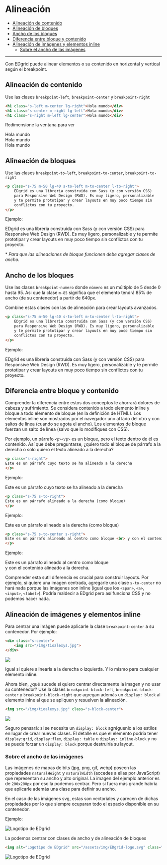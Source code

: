 # Alineación
<!-- TOC -->

- [Alineación de contenido](#alineaci%C3%B3n-de-contenido)
- [Alineación de bloques](#alineaci%C3%B3n-de-bloques)
- [Ancho de los bloques](#ancho-de-los-bloques)
- [Diferencia entre bloque y contenido](#diferencia-entre-bloque-y-contenido)
- [Alineación de imágenes y elementos inline](#alineaci%C3%B3n-de-im%C3%A1genes-y-elementos-inline)
    - [Sobre el ancho de las imágenes](#sobre-el-ancho-de-las-im%C3%A1genes)

<!-- /TOC -->

--- 

Con EDgrid puede alinear elementos o su contenido en horizontal y vertical según el breakpoint.

<a id="markdown-alineación-de-contenido" name="alineación-de-contenido"></a>
## Alineación de contenido

Use las clases `breakpoint-left`, `breakpoint-center` y `breakpoint-right`

```html
<h1 class="s-left m-center lg-right">Hola mundo</div>
<h1 class="s-center m-right lg-left">Hola mundo</div>
<h1 class="s-right m-left lg-center">Hola mundo</div>
```

Redimensione la ventana para ver
<div class="ed-grid-demo s-pxy-1">
<div class="t1 s-left m-center lg-right">Hola mundo</div>
<div class="t1 s-center m-right lg-left">Hola mundo</div>
<div class="t1 s-right m-left lg-center">Hola mundo</div>
</div>


<a id="markdown-alineación-de-bloques" name="alineación-de-bloques"></a>
## Alineación de bloques

Use las clases `breakpoint-to-left`, `breakpoint-to-center`, `breakpoint-to-right`

```html
<p class="s-75 m-50 lg-40 s-to-left m-to-center l-to-right">
    EDgrid es una libreria construida con Sass (y con versión CSS) 
    para Responsive Web Design (RWD). Es muy ligero, personalizable 
    y te permite prototipar y crear layouts en muy poco tiempo sin 
    conflictos con tu proyecto.
</p>
```
Ejemplo: 

<p class="s-bg-grey s-pxy-1 s-75 m-50 lg-40 s-to-left m-to-center l-to-right">EDgrid es una libreria construida con Sass (y con versión CSS) para Responsive Web Design (RWD). Es muy ligero, personalizable y te permite prototipar y crear layouts en muy poco tiempo sin conflictos con tu proyecto.</p>

\* *Para que las alineaciones de bloque funcionen debe agregar clases de ancho.*

<a id="markdown-ancho-de-los-bloques" name="ancho-de-los-bloques"></a>
## Ancho de los bloques

Use las clases `breakpoint-numero` donde `número` es un múltiplo de 5 desde 0 hasta 95. Asi que la clase `m-85` significa que el elemento tendrá 85% de ancho (de su contenedor) a partir de 640px.

Combine estas clases con las de alineación para crear layouts avanzados.

```html
<p class="s-75 m-50 lg-40 s-to-left m-to-center l-to-right">
    EDgrid es una libreria construida con Sass (y con versión CSS) 
    para Responsive Web Design (RWD). Es muy ligero, personalizable 
    y te permite prototipar y crear layouts en muy poco tiempo sin 
    conflictos con tu proyecto.
</p>
```

Ejemplo:

<p class="s-bg-grey s-pxy-1 s-75 m-50 lg-40 s-to-left m-to-center l-to-right">EDgrid es una libreria construida con Sass (y con versión CSS) para Responsive Web Design (RWD). Es muy ligero, personalizable y te permite prototipar y crear layouts en muy poco tiempo sin conflictos con tu proyecto.</p>

<a id="markdown-diferencia-entre-bloque--y-contenido" name="diferencia-entre-bloque--y-contenido"></a>
## Diferencia entre bloque  y contenido

Comprender la diferencia entre estos dos conceptos le ahorrará dolores de cabeza y sufrimiento. Se considera contenido a todo elemento inline y bloque a todo elemento de bloque (en la definición de HTML). Los elementos inline son mostrados por el navegador uno al lado del otro y con saltos de línea (cuando se agota el ancho). Los elementos de bloque fuerzan un salto de línea (salvo que lo modifiques con CSS).

Por ejemplo, un párrafo `<p></p>` es un bloque, pero el texto dentro de él es contenido. Así que debe preguntarse, ¿quiero todo el bloque de párrafo a la derecha o solo quiero el texto alineado a la derecha?

```html
<p class="s-right">
Este es un párrafo cuyo texto se ha alineado a la derecha
</p>
```
Ejemplo:

<p class="s-pxy-1 s-bg-grey s-right">
Este es un párrafo cuyo texto se ha alineado a la derecha
</p>

```html
<p class="s-75 s-to-right">
Este es un párrafo alineado a la derecha (como bloque)
</p>
```
Ejemplo:

<p class="s-pxy-1 s-bg-grey s-75 s-to-right">
Este es un párrafo alineado a la derecha (como bloque)
</p>

```html
<p class="s-75 s-to-center s-right">
Este es un párrafo alineado al centro como bloque <br> y con el contenido alineado a la derecha.
</p>
```
Ejemplo:

<p class="s-pxy-1 s-bg-grey s-75 s-to-center s-right">
Este es un párrafo alineado al centro como bloque <br> y con el contenido alineado a la derecha.
</p>


Comprender esta sutil diferencia es crucial para construir layouts. Por ejemplo, si quiere una imagen centrada, agregarle una clase `s-to-center` no hará nada porque las imágenes son inline (igual que los `<span>`, `<a>`, `<input>`, `<label>`). Podría maldecir a EDgrid pero así funciona CSS y no podemos hacer nada. 

<a id="markdown-alineación-de-imágenes-y-elementos-inline" name="alineación-de-imágenes-y-elementos-inline"></a>
## Alineación de imágenes y elementos inline

Para centrar una imágen puede aplicarle la clase `breakpoint-center` a su contenedor. Por ejemplo:

```html
<div class="s-center">
    <img src="/img/tioalexys.jpg">
</div>
```
<div class="s-center ed-grid-demo s-pxy-1">
    <img src="https://ed.team/sites/default/files/styles/perfil_en_views_200x200_/public/pictures/2018-11/tioalexys.jpg">
</div>

Igual si quiere alinearla a la derecha o izquierda. Y lo mismo para cualquier elemento inline.

Ahora bien, ¿qué sucede si quiero centrar directamente la imagen y no usar su contenedor? Use la clases `breakpoint-block-left`, `breakpoint-block-center` y `breakpoint-block-right` que agregan además un `display: block` al elemento inlne al que se apliquen y resuelven la alineación.

```html
<img src="/img/tioalexys.jpg" class="s-block-center">
```

<div class="ed-grid-demo s-pxy-1">
    <img class="s-block-center" src="https://ed.team/sites/default/files/styles/perfil_en_views_200x200_/public/pictures/2018-11/tioalexys.jpg">
</div>

Seguro pensará: si se necesita un `display: block` agréguenlo a los estilos en lugar de crear nuevas clases. El detalle es que el elemento podría tener `display:grid`, `display:flex`, `display: table` o `display: inline-block` y no se puede forzar un `display: block` porque destruiría su layout.

<a id="markdown-sobre-el-ancho-de-las-imágenes" name="sobre-el-ancho-de-las-imágenes"></a>
### Sobre el ancho de las imágenes

Las imágenes de mapas de bits (jpg, png, gif, webp) poseen las propiedades `naturalHeight` y `naturalWidth` (accedes a ellas por JavaScript) que representan su ancho y alto original. La imagen del ejemplo anterior es de `200x200px` por eso la podemos centrar. Pero si fuera más grande habría que aplicarle además una clase para definir su ancho.

En el caso de las imágenes svg, estas son vectoriales y carecen de dichas propiedades por lo que siempre ocuparan todo el espacio disponible en su contenedor.

Ejemplo:

<img alt="Logotipo de EDgrid" src="/assets/img/EDgrid-logo.svg" class="l-block">

La podemos centrar con clases de ancho y de alineación de bloques

```html
<img alt="Logotipo de EDgrid" src="/assets/img/EDgrid-logo.svg" class="s-30 s-block-center">
```

<img alt="Logotipo de EDgrid" src="/assets/img/EDgrid-logo.svg" class="s-30 s-block-center">
